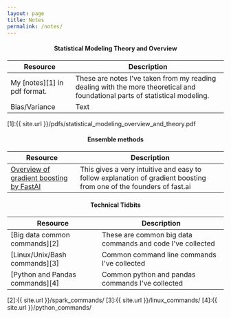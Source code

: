 ```yaml
---
layout: page
title: Notes
permalink: /notes/
---
```


<center> <h4> Statistical Modeling Theory and Overview </h4> </center>

| Resource      | Description |
| ----------- | ----------- |
| My [notes][1] in pdf format.| These are notes I've taken from my reading dealing with the more theoretical and foundational parts of statistical modeling.         |
| Bias/Variance   | Text        |

[1]:{{ site.url }}/pdfs/statistical_modeling_overview_and_theory.pdf

<center> <h4> Ensemble methods </h4> </center> 

| Resource      | Description |
| ----------- | ----------- |
| [Overview of gradient boosting by FastAI](https://explained.ai/gradient-boosting/index.html)  | This gives a very intuitive and easy to follow explanation of gradient boosting from one of the founders of fast.ai|

<center> <h4> Technical Tidbits </h4> </center>

| Resource      | Description |
| ----------- | ----------- |
| [Big data common commands][2]  | These are common big data commands and code I've collected |
| [Linux/Unix/Bash commands][3] | Common command line commands I've collected |
| [Python and Pandas commands][4] | Common python and pandas commands I've collected |



[2]:{{ site.url }}/spark_commands/
[3]:{{ site.url }}/linux_commands/
[4]:{{ site.url }}/python_commands/
